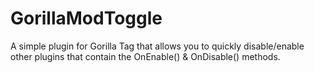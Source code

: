 # GorillaModToggle
A simple plugin for Gorilla Tag that allows you to quickly disable/enable other plugins that contain the OnEnable() &amp; OnDisable() methods.
